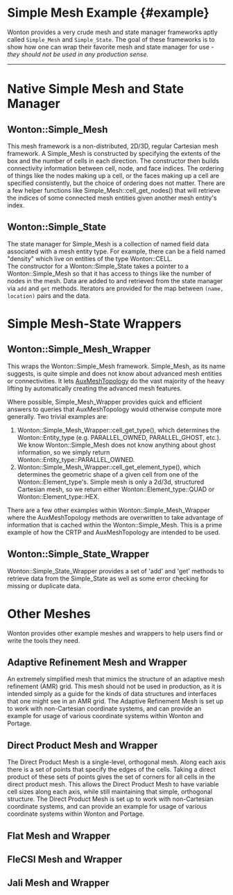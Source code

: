 # Simple Mesh Example    {#example}

Wonton provides a very crude mesh and state manager frameworks aptly
called `Simple_Mesh` and `Simple_State`.  The goal of these frameworks
is to show how one can wrap their favorite mesh and state manager for
use - _they should not be used in any production sense._

----

# Native Simple Mesh and State Manager

## Wonton::Simple_Mesh

This mesh framework is a non-distributed, 2D/3D, 
regular Cartesian mesh framework.  A Simple_Mesh is
constructed by specifying the extents of the box and the number of
cells in each direction.  The constructor then builds connectivity
information between cell, node, and face indices.  The ordering of
things like the nodes making up a cell, or the faces making up a cell
are specified consistently, but the choice of ordering does not
matter.  There are a few helper functions like
Simple_Mesh::cell_get_nodes() that will retrieve the indices
of some connected mesh entities given another mesh entity's index.

## Wonton::Simple_State

The state manager for Simple_Mesh is a collection
of named field data associated with a mesh entity type. For example, 
there can be a field named "density" which live on entities of the
type Wonton::CELL.  
The constructor for a Wonton::Simple_State takes a pointer to a
Wonton::Simple_Mesh so that it has access to things like the number
of nodes in the mesh.  Data are added to and retrieved from the state
manager via `add` and `get` methods.  Iterators are provided for the
map between `(name, location)` pairs and the data.

# Simple Mesh-State Wrappers

## Wonton::Simple_Mesh_Wrapper

This wraps the Wonton::Simple_Mesh framework.  Simple_Mesh, as its
name suggests, is quite simple and does not know about advanced mesh
entities or connectivities.  It lets [AuxMeshTopology](concepts.md###AuxMeshTopology) 
do the vast majority of the heavy lifting by automatically creating the advanced
mesh features.

Where possible, Simple_Mesh_Wrapper provides quick and efficient
answers to queries that AuxMeshTopology would otherwise compute 
more generally.  Two trivial examples are:

1. Wonton::Simple_Mesh_Wrapper::cell_get_type(), which determines the
   Wonton::Entity_type (e.g. PARALLEL_OWNED, PARALLEL_GHOST, etc.).
   We know Wonton::Simple_Mesh does not know anything about ghost
   information, so we simply return Wonton::Entity_type::PARALLEL_OWNED.
2. Wonton::Simple_Mesh_Wrapper::cell_get_element_type(), which
   determines the geometric shape of a given cell from one of the
   Wonton::Element_type's.  Simple mesh is only a 2d/3d, structured
   Cartesian mesh, so we return either Wonton::Element_type::QUAD 
   or  Wonton::Element_type::HEX.

There are a few other examples within Wonton::Simple_Mesh_Wrapper
where the AuxMeshTopology methods are overwritten to take advantage of
information that is cached within the Wonton::Simple_Mesh.  This is a
prime example of how the CRTP and AuxMeshTopology are intended to be
used.  

## Wonton::Simple_State_Wrapper

Wonton::Simple_State_Wrapper provides a set of 'add' and 'get' methods 
to retrieve data from the Simple_State as well as some error checking
for missing or duplicate data. 

# Other Meshes

Wonton provides other example meshes and wrappers to help users find or write
the tools they need.

## Adaptive Refinement Mesh and Wrapper

An extremely simplified mesh that mimics the structure of an adaptive mesh
refinement (AMR) grid.  This mesh should not be used in production, as it is
intended simply as a guide for the kinds of data structures and interfaces that
one might see in an AMR grid.  The Adaptive Refinement Mesh is set up to work
with non-Cartesian coordinate systems, and can provide an example for usage of
various coordinate systems within Wonton and Portage.

## Direct Product Mesh and Wrapper

The Direct Product Mesh is a single-level, orthogonal mesh.  Along each axis
there is a set of points that specify the edges of the cells.  Taking a direct
product of these sets of points gives the set of corners for all cells in the
direct product mesh.  This allows the Direct Product Mesh to have variable cell
sizes along each axis, while still maintaining that simple, orthogonal
structure.  The Direct Product Mesh is set up to work with non-Cartesian
coordinate systems, and can provide an example for usage of various coordinate
systems within Wonton and Portage.

## Flat Mesh and Wrapper

## FleCSI Mesh and Wrapper

## Jali Mesh and Wrapper

